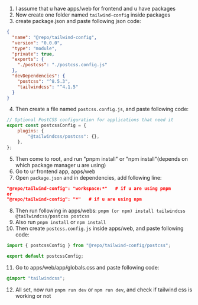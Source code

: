 1. I assume that u have apps/web for frontend and u have packages
2. Now create one folder named `tailwind-config` inside packages
3. create package.json and paste following json code:
```json
{
  "name": "@repo/tailwind-config",
  "version": "0.0.0",
  "type": "module",
  "private": true,
  "exports": {
    "./postcss": "./postcss.config.js"
  },
  "devDependencies": {
    "postcss": "^8.5.3",
    "tailwindcss": "^4.1.5"
  }
}
```

4. Then create a file named `postcss.config.js`, and paste following code:

```js
// Optional PostCSS configuration for applications that need it
export const postcssConfig = {
    plugins: {
        "@tailwindcss/postcss": {},
    },
};
```

5. Then come to root, and run "pnpm install" or "npm install"(depends on which package manager u are using)
6. Go to ur frontend app, apps/web
7. Open `package.json` and in dependencies, add following line:

```json
"@repo/tailwind-config": "workspace:*"   # if u are using pnpm
or
"@repo/tailwind-config": "*"   # if u are using npm
```
8. Then run following in apps/webs: `pnpm (or npm) install tailwindcss @tailwindcss/postcss postcss`
9. Also run `pnpm install` or `npm install`
10. Then create `postcss.config.js` inside apps/web, and paste following code:
```js
import { postcssConfig } from "@repo/tailwind-config/postcss";

export default postcssConfig;

```
11. Go to apps/web/app/globals.css and paste following code:

```css
@import "tailwindcss";
```

12. All set, now run `pnpm run dev` or `npm run dev`, and check if tailwind css is working or not